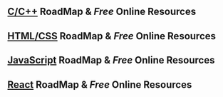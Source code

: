 ## [C/C++](https://arman-ataei.github.io/RoadMaps/) RoadMap & _Free_ Online Resources

## [HTML/CSS]() RoadMap & _Free_ Online Resources

## [JavaScript]() RoadMap & _Free_ Online Resources

## [React]() RoadMap & _Free_ Online Resources
